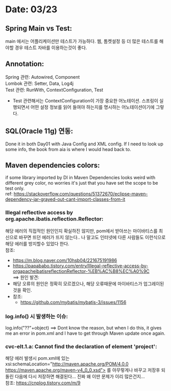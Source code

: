 # Date: 03/23

## Spring Main vs Test:
main 에서는 어플리케이션만 테스트가 가능하다. 웹, 톰켓설정 등 더 많은 테스트를 해야할 경우 테스트 자바를 이용하는것이 좋다. 

## Annotation:
Spring 관련: Autowired, Component   
Lombok 관련: Setter, Data, Log4j  
Test 관련: RunWith, ContextConfiguration, Test  
  * Test 관련해서는 ContextConfiguration이 가장 중요한 어노테이션. 스프링이 실행되면서 어떤 설정 정보를 읽어 들여야 하는지를 명시하는 어노테이션이기에 그렇다.  

## SQL(Oracle 11g) 연동:  
Done it in both Day01 with Java Config and XML config. If I need to look up some info, the book from aia is where I would head back to.  

## Maven dependencies colors:
if some library imported by DI in Maven Dependencies looks weird with different grey color, no worries it's just that you have set the scope to be test only.  
ref: https://stackoverflow.com/questions/51372670/eclipse-maven-dependency-jar-grayed-out-cant-import-classes-from-it  

### Illegal reflective access by org.apache.ibatis.reflection.Reflector:
해당 에러의 직접적인 원인인지 확실하진 않지만, pom에서 받아쓰는 마이바티스를 최신으로 바꾸면 뜨던 에러가 뜨지 않는다.. 나 말고도 인터넷에 다른 사람들도 이런식으로 해당 에러를 방지할수 있었다 한다.  
참조:   
 * https://m.blog.naver.com/10hsb04/221675191986  
 * https://papababo.tistory.com/entry/Illegal-reflective-access-by-orgapacheibatisreflectionReflector-%EB%AC%B8%EC%A0%9C  
==> 원인 발견:  
  * 해당 오류의 원인은 정확히 모르겠으나, 해당 오류때문에 마이바티스가 업그레이된것을 확인.
  * 참조:
      * https://github.com/mybatis/mybatis-3/issues/1156  

### log.info() 시 발생하는 이슈:
log.info("??"+object) ==> Dont know the reason, but when I do this, it gives me an error in pom.xml and I have to get through Maven update once again.  

### cvc-elt.1.a: Cannot find the declaration of element 'project':
해당 에러 발생시 pom.xml에 있는 xsi:schemaLocation="http://maven.apache.org/POM/4.0.0 https://maven.apache.org/maven-v4_0_0.xsd"> 를 아무렇게나 바꾸고 저장후 되돌린 다음에 다시 저장하면 해결된다... 진짜 왜 이딴 문제가 이리 많은건지...    
참조: https://cnplog.tistory.com/m/9  



